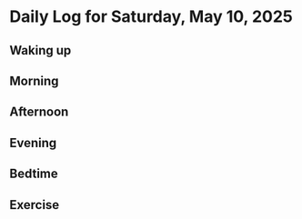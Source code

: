 # Daily Log for Saturday, May 10, 2025

## Waking up

## Morning

## Afternoon

## Evening

## Bedtime

## Exercise
